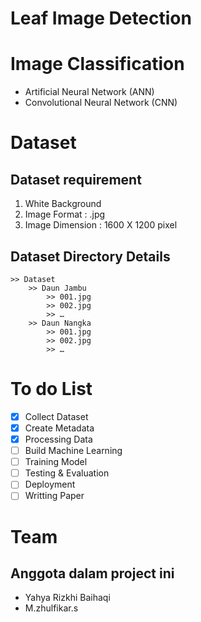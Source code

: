 # Leaf Image Detection


# Image Classification
  - Artificial Neural Network (ANN)
  - Convolutional Neural Network (CNN)

# Dataset
  Dataset requirement
  ------------------
  1. White Background
  2. Image Format : .jpg
  3. Image Dimension : 1600 X 1200 pixel
  
  Dataset Directory Details
  -------------------
    >> Dataset
        >> Daun Jambu
            >> 001.jpg
            >> 002.jpg
            >> …
        >> Daun Nangka
            >> 001.jpg
            >> 002.jpg
            >> …


# To do List
  - [x] Collect Dataset 
  - [x] Create Metadata 
  - [x] Processing Data
  - [ ] Build Machine Learning
  - [ ] Training Model
  - [ ] Testing & Evaluation
  - [ ] Deployment
  - [ ] Writting Paper

# Team 
  Anggota dalam project ini
  ------------------------
   - Yahya Rizkhi Baihaqi 
   - M.zhulfikar.s
